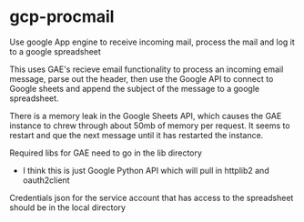 # gcp-procmail
Use google App engine to receive incoming mail, process the mail and log it to a google spreadsheet

This uses GAE's recieve email functionality to process an incoming email message, parse out the header, then use the Google API to connect to Google sheets and append the subject of the message to a google spreadsheet. 

There is a memory leak in the Google Sheets API, which causes the GAE instance to chrew through about 50mb of memory per request. It seems to restart and que the next message until it has restarted the instance. 


Required libs for GAE need to go in the lib directory
- I think this is just Google Python API which will pull in httplib2 and oauth2client

Credentials json for the service account that has access to the spreadsheet should be in the local directory 
